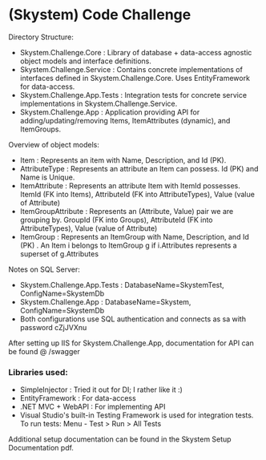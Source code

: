 # (Skystem) Code Challenge

Directory Structure:

 * Skystem.Challenge.Core : Library of database + data-access agnostic object models and interface definitions.
 * Skystem.Challenge.Service : Contains concrete implementations of interfaces defined in Skystem.Challenge.Core. Uses EntityFramework for data-access.
 * Skystem.Challenge.App.Tests : Integration tests for concrete service implementations in Skystem.Challenge.Service.
 * Skystem.Challenge.App : Application providing API for adding/updating/removing Items, ItemAttributes (dynamic), and ItemGroups.

Overview of object models:

 * Item : Represents an item with Name, Description, and Id (PK).
 * AttributeType : Represents an attribute an Item can possess. Id (PK) and Name is Unique.
 * ItemAttribute : Represents an attribute Item with ItemId possesses. ItemId (FK into Items), AttributeId (FK into AttributeTypes), Value (value of Attribute)
 * ItemGroupAttribute : Represents an (Attribute, Value) pair we are grouping by. GroupId (FK into Groups), AttributeId (FK into AttributeTypes), Value (value of Attribute)
 * ItemGroup : Represents an ItemGroup with Name, Description, and Id (PK) . An Item i belongs to ItemGroup g if i.Attributes represents a superset of g.Attributes

Notes on SQL Server:
 * Skystem.Challenge.App.Tests : DatabaseName=SkystemTest, ConfigName=SkystemDb
 * Skystem.Challenge.App : DatabaseName=Skystem, ConfigName=SkystemDb
 * Both configurations use SQL authentication and connects as sa with password cZjJVXnu

After setting up IIS for Skystem.Challenge.App, documentation for API can be found @ /swagger

### Libraries used:

 * SimpleInjector : Tried it out for DI; I rather like it :) 
 * EntityFramework : For data-access
 * .NET MVC + WebAPI : For implementing API
 * Visual Studio's built-in Testing Framework is used for integration tests. To run tests: Menu - Test > Run > All Tests

Additional setup documentation can be found in the Skystem Setup Documentation pdf.
